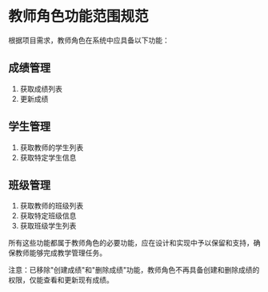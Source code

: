 # 教师角色功能范围规范

根据项目需求，教师角色在系统中应具备以下功能：

## 成绩管理
1. 获取成绩列表
2. 更新成绩

## 学生管理
1. 获取教师的学生列表
2. 获取特定学生信息

## 班级管理
1. 获取教师的班级列表
2. 获取特定班级信息
3. 获取班级学生列表

所有这些功能都属于教师角色的必要功能，应在设计和实现中予以保留和支持，确保教师能够完成教学管理任务。

注意：已移除"创建成绩"和"删除成绩"功能，教师角色不再具备创建和删除成绩的权限，仅能查看和更新现有成绩。